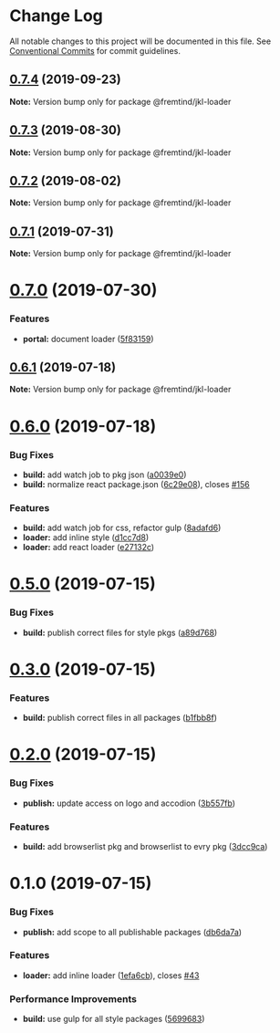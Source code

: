 # Change Log

All notable changes to this project will be documented in this file.
See [Conventional Commits](https://conventionalcommits.org) for commit guidelines.

## [0.7.4](https://github.com/fremtind/jokul/compare/@fremtind/jkl-loader@0.7.3...@fremtind/jkl-loader@0.7.4) (2019-09-23)

**Note:** Version bump only for package @fremtind/jkl-loader





## [0.7.3](https://github.com/fremtind/jokul/compare/@fremtind/jkl-loader@0.7.2...@fremtind/jkl-loader@0.7.3) (2019-08-30)

**Note:** Version bump only for package @fremtind/jkl-loader





## [0.7.2](https://github.com/fremtind/jokul/compare/@fremtind/jkl-loader@0.7.1...@fremtind/jkl-loader@0.7.2) (2019-08-02)

**Note:** Version bump only for package @fremtind/jkl-loader





## [0.7.1](https://github.com/fremtind/jokul/compare/@fremtind/jkl-loader@0.7.0...@fremtind/jkl-loader@0.7.1) (2019-07-31)

**Note:** Version bump only for package @fremtind/jkl-loader





# [0.7.0](https://github.com/fremtind/jokul/compare/@fremtind/jkl-loader@0.6.1...@fremtind/jkl-loader@0.7.0) (2019-07-30)


### Features

* **portal:** document loader ([5f83159](https://github.com/fremtind/jokul/commit/5f83159))





## [0.6.1](https://github.com/fremtind/jokul/compare/@fremtind/jkl-loader@0.6.0...@fremtind/jkl-loader@0.6.1) (2019-07-18)

**Note:** Version bump only for package @fremtind/jkl-loader





# [0.6.0](https://github.com/fremtind/jokul/compare/@fremtind/jkl-loader@0.5.0...@fremtind/jkl-loader@0.6.0) (2019-07-18)


### Bug Fixes

* **build:** add watch job to pkg json ([a0039e0](https://github.com/fremtind/jokul/commit/a0039e0))
* **build:** normalize react package.json ([6c29e08](https://github.com/fremtind/jokul/commit/6c29e08)), closes [#156](https://github.com/fremtind/jokul/issues/156)


### Features

* **build:** add watch job for css, refactor gulp ([8adafd6](https://github.com/fremtind/jokul/commit/8adafd6))
* **loader:** add inline style ([d1cc7d8](https://github.com/fremtind/jokul/commit/d1cc7d8))
* **loader:** add react loader ([e27132c](https://github.com/fremtind/jokul/commit/e27132c))





# [0.5.0](https://github.com/fremtind/jokul/compare/@fremtind/jkl-loader@0.3.0...@fremtind/jkl-loader@0.5.0) (2019-07-15)


### Bug Fixes

* **build:** publish correct files for style pkgs ([a89d768](https://github.com/fremtind/jokul/commit/a89d768))





# [0.3.0](https://github.com/fremtind/jokul/compare/@fremtind/jkl-loader@0.2.0...@fremtind/jkl-loader@0.3.0) (2019-07-15)


### Features

* **build:** publish correct files in all packages ([b1fbb8f](https://github.com/fremtind/jokul/commit/b1fbb8f))





# [0.2.0](https://github.com/fremtind/jokul/compare/@fremtind/jkl-loader@0.1.0...@fremtind/jkl-loader@0.2.0) (2019-07-15)

### Bug Fixes

-   **publish:** update access on logo and accodion ([3b557fb](https://github.com/fremtind/jokul/commit/3b557fb))

### Features

-   **build:** add browserlist pkg and browserlist to evry pkg ([3dcc9ca](https://github.com/fremtind/jokul/commit/3dcc9ca))

# 0.1.0 (2019-07-15)

### Bug Fixes

-   **publish:** add scope to all publishable packages ([db6da7a](https://github.com/fremtind/jokul/commit/db6da7a))

### Features

-   **loader:** add inline loader ([1efa6cb](https://github.com/fremtind/jokul/commit/1efa6cb)), closes [#43](https://github.com/fremtind/jokul/issues/43)

### Performance Improvements

-   **build:** use gulp for all style packages ([5699683](https://github.com/fremtind/jokul/commit/5699683))
